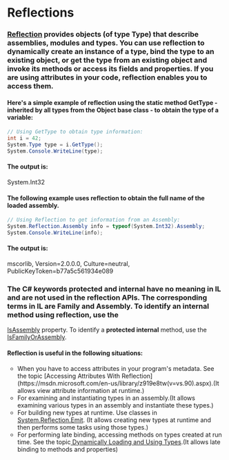 # Reflections

###  [Reflection](https://msdn.microsoft.com/en-us/library/ms173183(v=vs.90).aspx)  provides objects (of type Type) that describe assemblies, modules and types. You can use reflection to dynamically create an instance of a type, bind the type to an existing object, or get the type from an existing object and invoke its methods or access its fields and properties. If you are using attributes in your code, reflection enables you to access them. 

#### Here's a simple example of reflection using the static method GetType - inherited by all types from the Object base class - to obtain the type of a variable:
```C#
// Using GetType to obtain type information: 
int i = 42;
System.Type type = i.GetType();
System.Console.WriteLine(type);
```
#### The output is:
System.Int32

#### The following example uses reflection to obtain the full name of the loaded assembly.
```C#
// Using Reflection to get information from an Assembly:
System.Reflection.Assembly info = typeof(System.Int32).Assembly;
System.Console.WriteLine(info);
```
#### The output is:
mscorlib, Version=2.0.0.0, Culture=neutral, PublicKeyToken=b77a5c561934e089

### The C# keywords protected and internal have no meaning in IL and are not used in the reflection APIs. The corresponding terms in IL are Family and Assembly. To identify an<b> internal</b> method using reflection, use the
[IsAssembly](https://msdn.microsoft.com/en-us/library/system.reflection.methodbase.isassembly(v=vs.90).aspx) property. To identify a <b>protected internal</b> method, use the [IsFamilyOrAssembly](https://msdn.microsoft.com/en-us/library/system.reflection.methodbase.isfamilyorassembly(v=vs.90).aspx).

#### Reflection is useful in the following situations:
<ul type=circle>
<li>When you have to access attributes in your program's metadata. See the topic [Accessing Attributes With Reflection](https://msdn.microsoft.com/en-us/library/z919e8tw(v=vs.90).aspx).(It allows view attribute information at runtime.)
<li>For examining and instantiating types in an assembly.(It allows examining various types in an assembly and instantiate these types.)
<li>For building new types at runtime. Use classes in <a href=https://msdn.microsoft.com/en-us/library/system.reflection.emit(v=vs.90).aspx>System.Reflection.Emit</a>. (It allows creating new types at runtime and then performs some tasks using those types.)
<li>For performing late binding, accessing methods on types created at run time. See the topic<a href=Dynamically Loading and Using Types> Dynamically Loading and Using Types</a>.(It allows late binding to methods and properties)
</ul>






